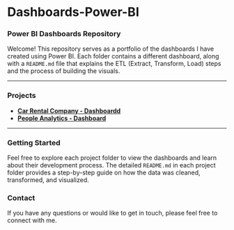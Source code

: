 # Dashboards-Power-BI

### Power BI Dashboards Repository

Welcome! This repository serves as a portfolio of the dashboards I have created using Power BI. Each folder contains a different dashboard, along with a `README.md` file that explains the ETL (Extract, Transform, Load) steps and the process of building the visuals.

---

### Projects

* [**Car Rental Company - Dashboardd**](https://github.com/Seu-NomeDeUsuario/sales-dashboard)
* [**People Analytics - Dashboard**](https://github.com/GabrielAlbuquerqueDeOliveira/Dashboards-PowerBI/tree/main/People%20Analytics%20Project%20-%20Power%20BI)
---

### Getting Started

Feel free to explore each project folder to view the dashboards and learn about their development process. The detailed `README.md` in each project folder provides a step-by-step guide on how the data was cleaned, transformed, and visualized.

### Contact

If you have any questions or would like to get in touch, please feel free to connect with me.
